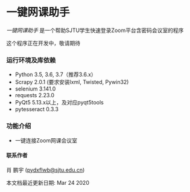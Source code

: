 # 一键网课助手

_一键网课助手_ 是一个帮助SJTU学生快速登录Zoom平台含密码会议室的程序

 这个程序正在开发中，敬请期待
 
 
 
 ### 运行环境及库依赖
 
 * Python 3.5, 3.6, 3.7（推荐3.6.x）
 * Scrapy 2.0.1
 (要求安装lxml, Twisted, Pywin32)
 * selenium	3.141.0
 * requests	2.23.0	 
 * PyQt5 5.13.x以上，及对应pyqt5tools
 * pytesseract 0.3.3
 
 ### 功能介绍
 * 一键连接Zoom网课会议室
 
 
 
 #### 联系作者
 肖 鹏宇  (pydxflwb@sjtu.edu.cn)
 
 本文档最近更新日期: Mar 24 2020
 